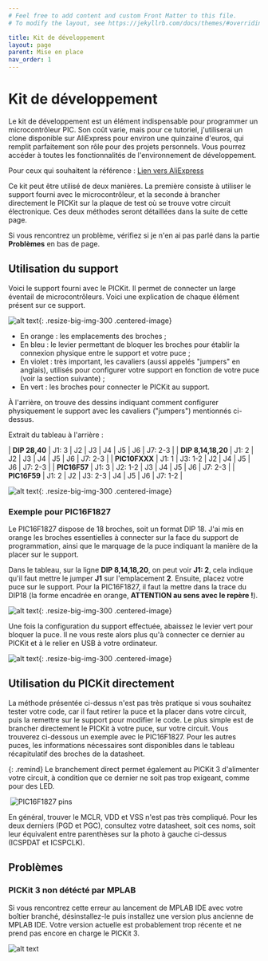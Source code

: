 ```yaml
---
# Feel free to add content and custom Front Matter to this file.
# To modify the layout, see https://jekyllrb.com/docs/themes/#overriding-theme-defaults

title: Kit de développement
layout: page
parent: Mise en place
nav_order: 1
---
```


# Kit de développement

Le kit de développement est un élément indispensable pour programmer un microcontrôleur PIC. Son coût varie, mais pour ce tutoriel, j'utiliserai un clone disponible sur AliExpress pour environ une quinzaine d'euros, qui remplit parfaitement son rôle pour des projets personnels. Vous pourrez accéder à toutes les fonctionnalités de l'environnement de développement.

Pour ceux qui souhaitent la référence : [Lien vers AliExpress](https://fr.aliexpress.com/item/1005005973904576.html?spm=a2g0o.order_list.order_list_main.5.7bad5e5bHLNZnV&gatewayAdapt=glo2fra)

Ce kit peut être utilisé de deux manières. La première consiste à utiliser le support fourni avec le microcontrôleur, et la seconde à brancher directement le PICKit sur la plaque de test où se trouve votre circuit électronique. Ces deux méthodes seront détaillées dans la suite de cette page.

Si vous rencontrez un problème, vérifiez si je n'en ai pas parlé dans la partie **Problèmes** en bas de page.

## Utilisation du support

Voici le support fourni avec le PICKit. Il permet de connecter un large éventail de microcontrôleurs. Voici une explication de chaque élément présent sur ce support.

![alt text](mplab_pickit-2.jpg){: .resize-big-img-300 .centered-image}

- En orange : les emplacements des broches ;
- En bleu : le levier permettant de bloquer les broches pour établir la connexion physique entre le support et votre puce ;
- En violet : très important, les cavaliers (aussi appelés "jumpers" en anglais), utilisés pour configurer votre support en fonction de votre puce (voir la section suivante) ;
- En vert : les broches pour connecter le PICKit au support.

À l'arrière, on trouve des dessins indiquant comment configurer physiquement le support avec les cavaliers ("jumpers") mentionnés ci-dessus.

Extrait du tableau à l'arrière :

| **DIP 28,40**      | J1: 3 | J2      | J3      | J4 | J5 | J6 | J7: 2-3 |
| **DIP 8,14,18,20** | J1: 2 | J2      | J3      | J4 | J5 | J6 | J7: 2-3 |
| **PIC10FXXX**      | J1: 1 | J3: 1-2 | J2      | J4 | J5 | J6 | J7: 2-3 |
| **PIC16F57**       | J1: 3 | J2: 1-2 | J3      | J4 | J5 | J6 | J7: 2-3 |
| **PIC16F59**       | J1: 2 | J2      | J3: 2-3 | J4 | J5 | J6 | J7: 1-2 |

![alt text](mplab_pickit-3.jpg){: .resize-big-img-300 .centered-image}

### Exemple pour PIC16F1827

Le PIC16F1827 dispose de 18 broches, soit un format DIP 18. J'ai mis en orange les broches essentielles à connecter sur la face du support de programmation, ainsi que le marquage de la puce indiquant la manière de la placer sur le support.

Dans le tableau, sur la ligne **DIP 8,14,18,20**, on peut voir **J1: 2**, cela indique qu'il faut mettre le jumper **J1** sur l'emplacement **2**. Ensuite, placez votre puce sur le support. Pour la PIC16F1827, il faut la mettre dans la trace du DIP18 (la forme encadrée en orange, **ATTENTION au sens avec le repère !**).

![alt text](mplab_pickit-3-example.jpg){: .resize-big-img-300 .centered-image}

Une fois la configuration du support effectuée, abaissez le levier vert pour bloquer la puce. Il ne vous reste alors plus qu'à connecter ce dernier au PICKit et à le relier en USB à votre ordinateur.

![alt text](mplab_pickit-4.jpg){: .resize-big-img-300 .centered-image}

## Utilisation du PICKit directement

La méthode présentée ci-dessus n'est pas très pratique si vous souhaitez tester votre code, car il faut retirer la puce et la placer dans votre circuit, puis la remettre sur le support pour modifier le code. Le plus simple est de brancher directement le PICKit à votre puce, sur votre circuit. Vous trouverez ci-dessous un exemple avec le PIC16F1827. Pour les autres puces, les informations nécessaires sont disponibles dans le tableau récapitulatif des broches de la datasheet.

{: .remind}
Le branchement direct permet également au PICKit 3 d'alimenter votre circuit, à condition que ce dernier ne soit pas trop exigeant, comme pour des LED.

<div class="image-grid">
  <img src="mplab_pickit-5.png" alt="" />
  <img src="mplab_pickit-5-pic.png" alt="PIC16F1827 pins" />
</div>

En général, trouver le MCLR, VDD et VSS n'est pas très compliqué. Pour les deux derniers (PGD et PGC), consultez votre datasheet, soit ces noms, soit leur équivalent entre parenthèses sur la photo à gauche ci-dessus (ICSPDAT et ICSPCLK).

## Problèmes
### PICKit 3 non détécté par MPLAB

Si vous rencontrez cette erreur au lancement de MPLAB IDE avec votre boîtier branché, désinstallez-le puis installez une version plus ancienne de MPLAB IDE. Votre version actuelle est probablement trop récente et ne prend pas encore en charge le PICKit 3.

![alt text](mplab_pickit-1.png)